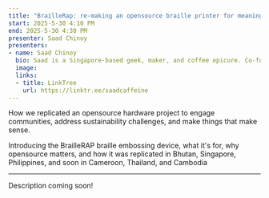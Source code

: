 ```yaml
---
title: "BrailleRap: re-making an opensource braille printer for meaningful engagement"
start: 2025-5-30 4:10 PM
end: 2025-5-30 4:30 PM
presenter: Saad Chinoy
presenters:
- name: Saad Chinoy
  bio: Saad is a Singapore-based geek, maker, and coffee epicure. Co-founder of SpudnikLab, a startup that works to address the digital divide through digital skills education and low-cost technologies. He initiated EdibleMakerspace that brings together art and citizenScience through food and fermentation. Saad also initiated SalvageGarden, a non-profit makerspace for assistive technology. Saad serves on the advisory boards of the Global Innovation Gathering and r0g_agency for open culture and critical transformation.
  image: 
  links:
  - title: LinkTree
    url: https://linktr.ee/saadcaffeine
---
```


How we replicated an opensource hardware project to engage communities, address sustainability challenges, and make things that make sense.

Introducing the BrailleRAP braille embossing device, what it's for, why opensource matters, and how it was replicated in Bhutan, Singapore, Philippines, and soon in Cameroon, Thailand, and Cambodia

---

Description coming soon!
